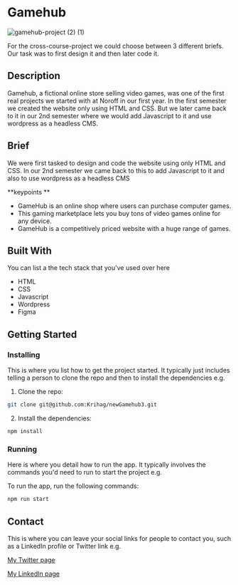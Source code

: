 # Gamehub

![gamehub-project (2) (1)](https://github.com/Krihag/newGamehub3/assets/125972171/1acd35fe-39b0-4540-9953-1645fe5ae465)

For the cross-course-project we could choose between 3 different briefs. Our task was to first design it and then later code it.

## Description

Gamehub, a fictional online store selling video games, was one of the first real projects we started with at Noroff in our first year. In the first semester we created the website only using HTML and CSS. But we later came back to it in our 2nd semester where we would add Javascript to it and use wordpress as a headless CMS.

## Brief 

We were first tasked to design and code the website using only HTML and CSS. In our 2nd semester we came back to this to add Javascript to it and also to use wordpress as a headless CMS

**keypoints **
- GameHub is an online shop where users can purchase computer games. 
- This gaming marketplace lets you buy tons of video games online for any device.
- GameHub is a competitively priced website with a huge range of games.


## Built With

You can list a the tech stack that you've used over here

- HTML
- CSS
- Javascript
- Wordpress
- Figma

## Getting Started

### Installing

This is where you list how to get the project started. It typically just includes telling a person to clone the repo and then to install the dependencies e.g.

1. Clone the repo:

```bash
git clone git@github.com:Krihag/newGamehub3.git
```

2. Install the dependencies:

```
npm install
```

### Running

Here is where you detail how to run the app. It typically involves the commands you'd need to run to start the project e.g.

To run the app, run the following commands:

```bash
npm run start
```


## Contact

This is where you can leave your social links for people to contact you, such as a LinkedIn profile or Twitter link e.g.

[My Twitter page](www.twitter.com)

[My LinkedIn page](www.linkedin.com)

